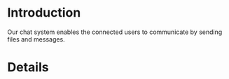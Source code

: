 # Introduction #

Our chat system enables the connected users to communicate by sending files and messages.

# Details #
